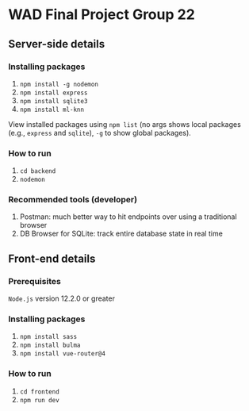 # WAD Final Project Group 22

## Server-side details 
### Installing packages
1. `npm install -g nodemon`
2. `npm install express`
3. `npm install sqlite3`
4. `npm install ml-knn`

View installed packages using `npm list` (no args shows local packages (e.g., `express` and `sqlite`), `-g` to show global packages).

### How to run 
1. `cd backend`
2. `nodemon` 

### Recommended tools (developer)
1. Postman: much better way to hit endpoints over using a traditional browser 
2. DB Browser for SQLite: track entire database state in real time 

## Front-end details

### Prerequisites

`Node.js` version 12.2.0 or greater

### Installing packages

1. `npm install sass`
2. `npm install bulma`
4. `npm install vue-router@4`

### How to run
1. `cd frontend`
2. `npm run dev`

